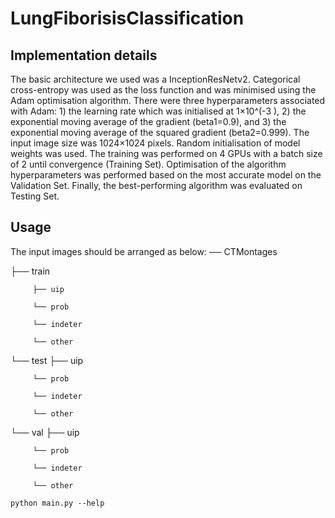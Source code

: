 # LungFiborisisClassification
## Implementation details
The basic architecture we used was a InceptionResNetv2. Categorical cross-entropy was used as the loss function and was minimised using the Adam optimisation algorithm. There were three hyperparameters associated with Adam: 1) the learning rate which was initialised at 1×10^(-3 ), 2) the exponential moving average of the gradient (beta1=0.9), and 3) the exponential moving average of the squared gradient (beta2=0.999). The input image size was 1024×1024 pixels. Random initialisation of model weights was used. The training was performed on 4 GPUs with a batch size of 2 until convergence (Training Set). Optimisation of the algorithm hyperparameters was performed based on the most accurate model on the Validation Set. Finally, the best-performing algorithm was evaluated on Testing Set. 

## Usage
The input images should be arranged as below:
── CTMontages

   ├── train
   
         ├── uip
         
         └── prob
         
         └── indeter
         
         └── other
   
   └── test
         ├── uip
         
         └── prob
         
         └── indeter
         
         └── other
   
   └── val
         ├── uip
         
         └── prob
         
         └── indeter
         
         └── other

```
python main.py --help
```
